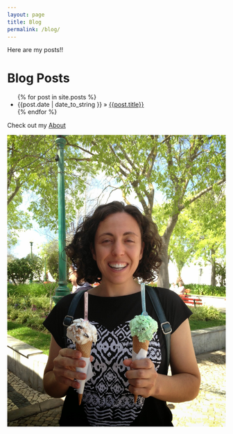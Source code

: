 ```yaml
---
layout: page
title: Blog
permalink: /blog/
---
```


Here are my posts!!


<div class="row">
    <h1>Blog Posts</h1>
    <ul class="col-md-10">
        {% for post in site.posts %}
            <li>
                <span>{{post.date | date_to_string }}
                </span> &raquo;
                <a href="{{post.url}}">{{post.title}}</a>
            </li>
        {% endfor %}
    </ul>
    <p>Check out my <a href="/about/">About</a></p>
    <p>
        <img src="images/me.jpg" atl="Maria" class="image-maria" />
    </p>
</div>
